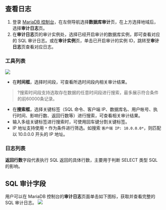 ## 查看日志
1. 登录 [MariaDB 控制台](https://console.cloud.tencent.com/dls/mariadb)，在左侧导航选择**数据库审计**页，在上方选择地域后，选择**审计日志**页。
2. 在**审计日志**页的审计实例处，选择已经开启审计的数据库实例，即可查看对应的 SQL 审计日志。或在**审计实例**页，单击已开启审计的实例 ID，跳转至**审计日志**页查看对应日志。


### 工具列表
![](https://qcloudimg.tencent-cloud.cn/raw/273ca0d135a7642d3aefe002d2af0205.png)
 - 在**时间框**，选择时间段，可查看所选时间段内相关审计结果。
>?搜索时间段支持选取存在数据的任意时间段进行搜索，最多展示符合条件的前60000条记录。
 - 在**搜索框**，选择关键标签（SQL 命令、客户端 IP、数据库名、用户帐号、执行时间、影响行数、返回行数等）进行搜索，可查看相关审计结果。
  - 输入多组关键标签进行搜索时，可使用回车键分割关键标签。
  - IP 地址支持使用 `*` 作为条件进行筛选。如搜索 `客户端 IP: 10.0.0.0*`，则匹配以 10.0.0.0 开头的 IP 地址。

### 日志列表
**返回行数**字段代表执行 SQL 返回的具体行数，主要用于判断 SELECT 类型 SQL 的影响。


## SQL 审计字段
用户可以在 MariaDB 控制台的**审计日志**页面单击如下图标，获取并查看完整的 SQL 审计日志。
![](https://qcloudimg.tencent-cloud.cn/raw/713f068a008dfc826643b2dbeeec605a.png)




